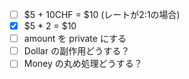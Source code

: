 - [ ] $5 + 10CHF = $10 (レートが2:1の場合)
- [x] $5 * 2 = $10
- [ ] amount を private にする
- [ ] Dollar の副作用どうする？
- [ ] Money の丸め処理どうする？
